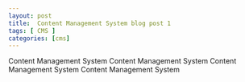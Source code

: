 ```yaml
---
layout: post
title:  Content Management System blog post 1
tags: [ CMS ]
categories: [cms]
---
```


Content Management System Content Management System Content Management System Content Management System 